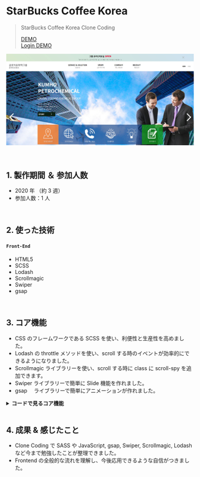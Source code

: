 # StarBucks Coffee Korea

> StarBucks Coffee Korea Clone Coding
>
> [DEMO](https://bit.ly/3IDSIx3)  
> [Login DEMO](https://starbucks-psi-three.vercel.app/signin)

![image](https://raw.githubusercontent.com/hi1004/KUMHO-App/master/images/readme.jpg)

</br>

## 1. 製作期間 ＆ 参加人数

- 2020 年 （約 3 週）
- 参加人数：1 人

</br>

## 2. 使った技術

#### `Front-End`

- HTML5
- SCSS
- Lodash
- Scrollmagic
- Swiper
- gsap

<br>

## 3. コア機能

- CSS のフレームワークである SCSS を使い、利便性と生産性を高めました。
- Lodash の throttle メソッドを使い、scroll する時のイベントが効率的にできるようになりました。
- Scrollmagic ライブラリーを使い、scroll する時に class に scroll-spy を追加できます。
- Swiper ライブラリーで簡単に Slide 機能を作れました。
- gsap 　ライブラリーで簡単にアニメーションが作れました。

<details>
	<summary><b>コードで見るコア機能</b></summary>
  
### 3.1. gsap & Lodash

- **gsap アニメーションと throttle メソッド ー** :pushpin: [コード確認](https://github.com/hi1004/Starbucks-App/blob/master/js/main.js#L11-L32)

### 3.2. Scrollmagic

- **class に scroll-spy を追加ー** :pushpin: [コード確認](https://github.com/hi1004/Starbucks-App/blob/master/js/main.js#L97-L121)

### 3.3. Swiper

- **Slide 機能ー** :pushpin: [コード確認](https://github.com/hi1004/Starbucks-App/blob/master/js/main.js#L48-L74)

</details>

<br>

## 4. 成果 & 感じたこと

- Clone Coding で SASS や JavaScript, gsap, Swiper, Scrollmagic, Lodash など今まで勉強したことが整理できました。
- Frontend の全般的な流れを理解し、今後応用できるような自信がつきました。
